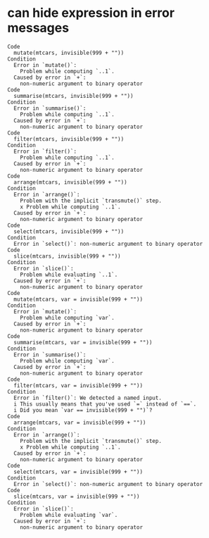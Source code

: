 # can hide expression in error messages

    Code
      mutate(mtcars, invisible(999 + ""))
    Condition
      Error in `mutate()`:
        Problem while computing `..1`.
      Caused by error in `+`:
        non-numeric argument to binary operator
    Code
      summarise(mtcars, invisible(999 + ""))
    Condition
      Error in `summarise()`:
        Problem while computing `..1`.
      Caused by error in `+`:
        non-numeric argument to binary operator
    Code
      filter(mtcars, invisible(999 + ""))
    Condition
      Error in `filter()`:
        Problem while computing `..1`.
      Caused by error in `+`:
        non-numeric argument to binary operator
    Code
      arrange(mtcars, invisible(999 + ""))
    Condition
      Error in `arrange()`:
        Problem with the implicit `transmute()` step.
        x Problem while computing `..1`.
      Caused by error in `+`:
        non-numeric argument to binary operator
    Code
      select(mtcars, invisible(999 + ""))
    Condition
      Error in `select()`: non-numeric argument to binary operator
    Code
      slice(mtcars, invisible(999 + ""))
    Condition
      Error in `slice()`:
        Problem while evaluating `..1`.
      Caused by error in `+`:
        non-numeric argument to binary operator
    Code
      mutate(mtcars, var = invisible(999 + ""))
    Condition
      Error in `mutate()`:
        Problem while computing `var`.
      Caused by error in `+`:
        non-numeric argument to binary operator
    Code
      summarise(mtcars, var = invisible(999 + ""))
    Condition
      Error in `summarise()`:
        Problem while computing `var`.
      Caused by error in `+`:
        non-numeric argument to binary operator
    Code
      filter(mtcars, var = invisible(999 + ""))
    Condition
      Error in `filter()`: We detected a named input.
      i This usually means that you've used `=` instead of `==`.
      i Did you mean `var == invisible(999 + "")`?
    Code
      arrange(mtcars, var = invisible(999 + ""))
    Condition
      Error in `arrange()`:
        Problem with the implicit `transmute()` step.
        x Problem while computing `..1`.
      Caused by error in `+`:
        non-numeric argument to binary operator
    Code
      select(mtcars, var = invisible(999 + ""))
    Condition
      Error in `select()`: non-numeric argument to binary operator
    Code
      slice(mtcars, var = invisible(999 + ""))
    Condition
      Error in `slice()`:
        Problem while evaluating `var`.
      Caused by error in `+`:
        non-numeric argument to binary operator

